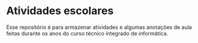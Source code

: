 # Atividades escolares
Esse repositório é para armazenar atividades e algumas anotações de aula feitas durante os anos do curso técnico integrado de informática.
